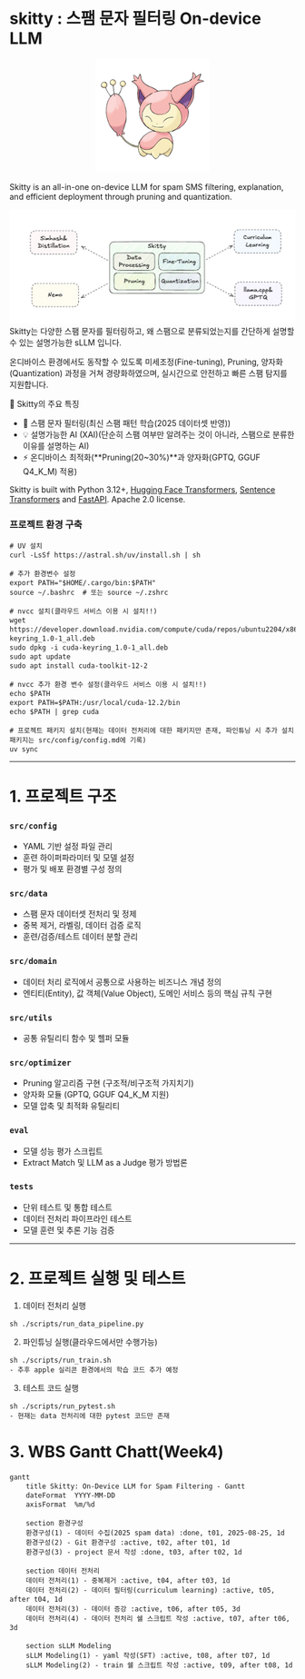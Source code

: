 # skitty : 스팸 문자 필터링 On-device LLM

<p align="center">
  <img src="./skitty.png" width="200"/>
</p>

Skitty is an all-in-one on-device LLM for spam SMS filtering, explanation, and efficient deployment through pruning and quantization.

![pipeline](./pipeline.png)
Skitty는 다양한 스팸 문자를 필터링하고, 왜 스팸으로 분류되었는지를 간단하게 설명할 수 있는 설명가능한 sLLM 입니다.

온디바이스 환경에서도 동작할 수 있도록 미세조정(Fine-tuning), Pruning, 양자화(Quantization) 과정을 거쳐 경량화하였으며, 실시간으로 안전하고 빠른 스팸 탐지를 지원합니다.

📌 Skitty의 주요 특징
- 📩 스팸 문자 필터링(최신 스팸 패턴 학습(2025 데이터셋 반영))
- 💡 설명가능한 AI (XAI)(단순히 스팸 여부만 알려주는 것이 아니라, 스팸으로 분류한 이유를 설명하는 AI)
- ⚡ 온디바이스 최적화(**Pruning(20~30%)**과 양자화(GPTQ, GGUF Q4_K_M) 적용)

Skitty is built with Python 3.12+, [Hugging Face Transformers](https://github.com/huggingface/transformers), [Sentence Transformers](https://github.com/UKPLab/sentence-transformers) and [FastAPI](https://github.com/tiangolo/fastapi). Apache 2.0 license.

### 프로젝트 환경 구축
```
# UV 설치 
curl -LsSf https://astral.sh/uv/install.sh | sh

# 추가 환경변수 설정
export PATH="$HOME/.cargo/bin:$PATH"
source ~/.bashrc  # 또는 source ~/.zshrc

# nvcc 설치(클라우드 서비스 이용 시 설치!!)
wget https://developer.download.nvidia.com/compute/cuda/repos/ubuntu2204/x86_64/cuda-keyring_1.0-1_all.deb
sudo dpkg -i cuda-keyring_1.0-1_all.deb
sudo apt update
sudo apt install cuda-toolkit-12-2

# nvcc 추가 환경 변수 설정(클라우드 서비스 이용 시 설치!!)
echo $PATH
export PATH=$PATH:/usr/local/cuda-12.2/bin
echo $PATH | grep cuda

# 프로젝트 패키지 설치(현재는 데이터 전처리에 대한 패키지만 존재, 파인튜닝 시 추가 설치 패키지는 src/config/config.md에 기록)
uv sync
```
---

# 1. 프로젝트 구조
### `src/config`
- YAML 기반 설정 파일 관리
- 훈련 하이퍼파라미터 및 모델 설정
- 평가 및 배포 환경별 구성 정의

### `src/data`
- 스팸 문자 데이터셋 전처리 및 정제
- 중복 제거, 라벨링, 데이터 검증 로직
- 훈련/검증/테스트 데이터 분할 관리

### `src/domain`
- 데이터 처리 로직에서 공통으로 사용하는 비즈니스 개념 정의
- 엔티티(Entity), 값 객체(Value Object), 도메인 서비스 등의 핵심 규칙 구현

### `src/utils`
- 공통 유틸리티 함수 및 헬퍼 모듈

### `src/optimizer`
- Pruning 알고리즘 구현 (구조적/비구조적 가지치기)
- 양자화 모듈 (GPTQ, GGUF Q4_K_M 지원)
- 모델 압축 및 최적화 유틸리티

### `eval`
- 모델 성능 평가 스크립트
- Extract Match 및 LLM as a Judge 평가 방법론

### `tests`
- 단위 테스트 및 통합 테스트
- 데이터 전처리 파이프라인 테스트
- 모델 훈련 및 추론 기능 검증
---
# 2. 프로젝트 실행 및 테스트
1. 데이터 전처리 실행
```
sh ./scripts/run_data_pipeline.py
```
2. 파인튜닝 실행(클라우드에서만 수행가능) 
```
sh ./scripts/run_train.sh
- 추후 apple 실리콘 환경에서의 학습 코드 추가 예정
```
3. 테스트 코드 실행
```
sh ./scripts/run_pytest.sh
- 현재는 data 전처리에 대한 pytest 코드만 존재
```
# 3. WBS Gantt Chatt(Week4)
```mermaid
gantt
    title Skitty: On-Device LLM for Spam Filtering - Gantt
    dateFormat  YYYY-MM-DD
    axisFormat  %m/%d

    section 환경구성
    환경구성(1) - 데이터 수집(2025 spam data) :done, t01, 2025-08-25, 1d
    환경구성(2) - Git 환경구성 :active, t02, after t01, 1d
    환경구성(3) - project 문서 작성 :done, t03, after t02, 1d

    section 데이터 전처리
    데이터 전처리(1) - 중복제거 :active, t04, after t03, 1d
    데이터 전처리(2) - 데이터 필터링(curriculum learning) :active, t05, after t04, 1d
    데이터 전처리(3) - 데이터 증강 :active, t06, after t05, 3d
    데이터 전처리(4) - 데이터 전처리 쉘 스크립트 작성 :active, t07, after t06, 3d

    section sLLM Modeling
    sLLM Modeling(1) - yaml 작성(SFT) :active, t08, after t07, 1d
    sLLM Modeling(2) - train 쉘 스크립트 작성 :active, t09, after t08, 1d
